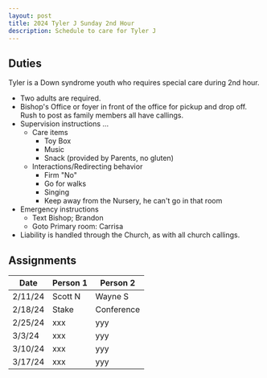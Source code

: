 ```yaml
---
layout: post
title: 2024 Tyler J Sunday 2nd Hour
description: Schedule to care for Tyler J
---
```


## Duties
Tyler is a Down syndrome youth who requires special care during 2nd hour.
- Two adults are required.
- Bishop's Office or foyer in front of the office for pickup and drop off.  Rush to post as family members all have callings.
- Supervision instructions ...
  - Care items
    - Toy Box
    - Music
    - Snack (provided by Parents, no gluten)
  - Interactions/Redirecting behavior
    - Firm "No"
    - Go for walks
    - Singing
    - Keep away from the Nursery, he can't go in that room
- Emergency instructions
  - Text Bishop; Brandon
  - Goto Primary room: Carrisa
- Liability is handled through the Church, as with all church callings.


## Assignments

| Date    | Person 1 | Person 2 |
|---------|----------|----------|
| 2/11/24 | Scott N  | Wayne S  | 
| 2/18/24 | Stake | Conference  |
| 2/25/24 | xxx   | yyy    | 
| 3/3/24  | xxx   | yyy    | 
| 3/10/24 | xxx   | yyy    | 
| 3/17/24 | xxx   | yyy    | 


